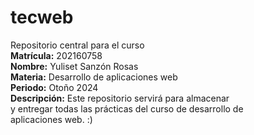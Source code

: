 # tecweb
Repositorio central para el curso  
**Matrícula:** 202160758  
**Nombre:** Yuliset Sanzón Rosas  
**Materia:** Desarrollo de aplicaciones web  
**Periodo:** Otoño 2024  
**Descripción:** Este repositorio servirá para almacenar  
y entregar todas las prácticas del curso de desarrollo de  
aplicaciones web. :)  
